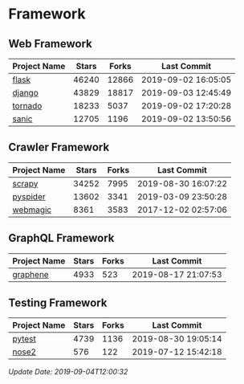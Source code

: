 # Framework

## Web Framework

| Project Name | Stars | Forks | Last Commit |
| ------------ | ----- | ----- | ----------- |
| [flask](https://github.com/pallets/flask) | 46240 | 12866 | 2019-09-02 16:05:05 |
| [django](https://github.com/django/django) | 43829 | 18817 | 2019-09-03 12:45:49 |
| [tornado](https://github.com/tornadoweb/tornado) | 18233 | 5037 | 2019-09-02 17:20:28 |
| [sanic](https://github.com/huge-success/sanic) | 12705 | 1196 | 2019-09-02 13:50:56 |

## Crawler Framework

| Project Name | Stars | Forks | Last Commit |
| ------------ | ----- | ----- | ----------- |
| [scrapy](https://github.com/scrapy/scrapy) | 34252 | 7995 | 2019-08-30 16:07:22 |
| [pyspider](https://github.com/binux/pyspider) | 13602 | 3341 | 2019-03-09 23:50:28 |
| [webmagic](https://github.com/code4craft/webmagic) | 8361 | 3583 | 2017-12-02 02:57:06 |

## GraphQL Framework

| Project Name | Stars | Forks | Last Commit |
| ------------ | ----- | ----- | ----------- |
| [graphene](https://github.com/graphql-python/graphene) | 4933 | 523 | 2019-08-17 21:07:53 |

## Testing Framework

| Project Name | Stars | Forks | Last Commit |
| ------------ | ----- | ----- | ----------- |
| [pytest](https://github.com/pytest-dev/pytest) | 4739 | 1136 | 2019-08-30 19:05:14 |
| [nose2](https://github.com/nose-devs/nose2) | 576 | 122 | 2019-07-12 15:42:18 |

*Update Date: 2019-09-04T12:00:32*